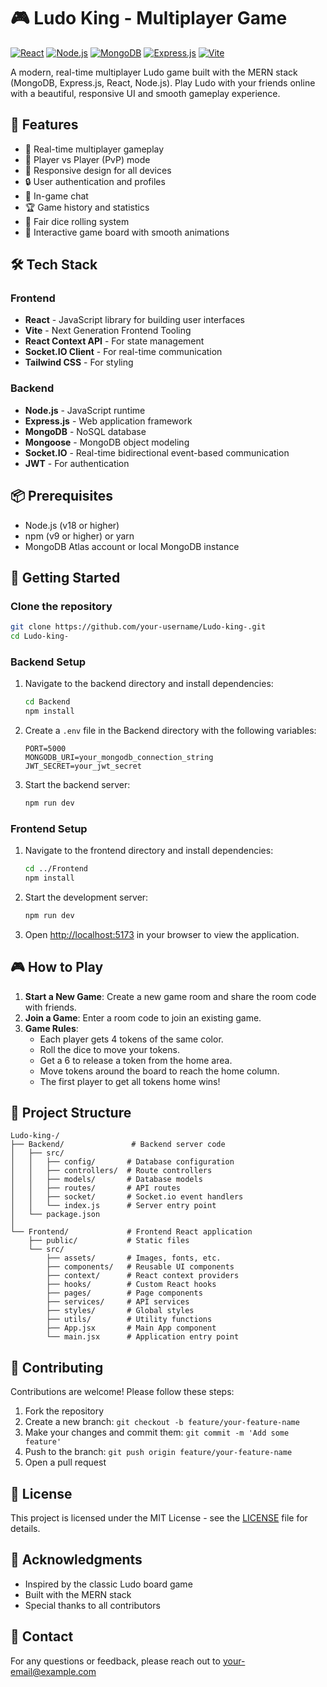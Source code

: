 # 🎮 Ludo King - Multiplayer Game

[![React](https://img.shields.io/badge/React-20232A?style=for-the-badge&logo=react&logoColor=61DAFB)](https://reactjs.org/)
[![Node.js](https://img.shields.io/badge/Node.js-43853D?style=for-the-badge&logo=node.js&logoColor=white)](https://nodejs.org/)
[![MongoDB](https://img.shields.io/badge/MongoDB-4EA94B?style=for-the-badge&logo=mongodb&logoColor=white)](https://www.mongodb.com/)
[![Express.js](https://img.shields.io/badge/Express.js-404D59?style=for-the-badge)](https://expressjs.com/)
[![Vite](https://img.shields.io/badge/Vite-B73BFE?style=for-the-badge&logo=vite&logoColor=FFD62E)](https://vitejs.dev/)

A modern, real-time multiplayer Ludo game built with the MERN stack (MongoDB, Express.js, React, Node.js). Play Ludo with your friends online with a beautiful, responsive UI and smooth gameplay experience.

## 🚀 Features

- 🔄 Real-time multiplayer gameplay
- 👥 Player vs Player (PvP) mode
- 🎨 Responsive design for all devices
- 🔒 User authentication and profiles
- 💬 In-game chat
- 🏆 Game history and statistics
- 🎲 Fair dice rolling system
- 🎉 Interactive game board with smooth animations

## 🛠️ Tech Stack

### Frontend
- **React** - JavaScript library for building user interfaces
- **Vite** - Next Generation Frontend Tooling
- **React Context API** - For state management
- **Socket.IO Client** - For real-time communication
- **Tailwind CSS** - For styling

### Backend
- **Node.js** - JavaScript runtime
- **Express.js** - Web application framework
- **MongoDB** - NoSQL database
- **Mongoose** - MongoDB object modeling
- **Socket.IO** - Real-time bidirectional event-based communication
- **JWT** - For authentication

## 📦 Prerequisites

- Node.js (v18 or higher)
- npm (v9 or higher) or yarn
- MongoDB Atlas account or local MongoDB instance

## 🚀 Getting Started

### Clone the repository

```bash
git clone https://github.com/your-username/Ludo-king-.git
cd Ludo-king-
```

### Backend Setup

1. Navigate to the backend directory and install dependencies:
   ```bash
   cd Backend
   npm install
   ```

2. Create a `.env` file in the Backend directory with the following variables:
   ```
   PORT=5000
   MONGODB_URI=your_mongodb_connection_string
   JWT_SECRET=your_jwt_secret
   ```

3. Start the backend server:
   ```bash
   npm run dev
   ```

### Frontend Setup

1. Navigate to the frontend directory and install dependencies:
   ```bash
   cd ../Frontend
   npm install
   ```

2. Start the development server:
   ```bash
   npm run dev
   ```

3. Open [http://localhost:5173](http://localhost:5173) in your browser to view the application.

## 🎮 How to Play

1. **Start a New Game**: Create a new game room and share the room code with friends.
2. **Join a Game**: Enter a room code to join an existing game.
3. **Game Rules**:
   - Each player gets 4 tokens of the same color.
   - Roll the dice to move your tokens.
   - Get a 6 to release a token from the home area.
   - Move tokens around the board to reach the home column.
   - The first player to get all tokens home wins!

## 📂 Project Structure

```
Ludo-king-/
├── Backend/               # Backend server code
│   ├── src/
│   │   ├── config/       # Database configuration
│   │   ├── controllers/  # Route controllers
│   │   ├── models/       # Database models
│   │   ├── routes/       # API routes
│   │   ├── socket/       # Socket.io event handlers
│   │   └── index.js      # Server entry point
│   └── package.json
│
└── Frontend/             # Frontend React application
    ├── public/           # Static files
    └── src/
        ├── assets/       # Images, fonts, etc.
        ├── components/   # Reusable UI components
        ├── context/      # React context providers
        ├── hooks/        # Custom React hooks
        ├── pages/        # Page components
        ├── services/     # API services
        ├── styles/       # Global styles
        ├── utils/        # Utility functions
        ├── App.jsx       # Main App component
        └── main.jsx      # Application entry point
```

## 🤝 Contributing

Contributions are welcome! Please follow these steps:

1. Fork the repository
2. Create a new branch: `git checkout -b feature/your-feature-name`
3. Make your changes and commit them: `git commit -m 'Add some feature'`
4. Push to the branch: `git push origin feature/your-feature-name`
5. Open a pull request

## 📄 License

This project is licensed under the MIT License - see the [LICENSE](LICENSE) file for details.

## 🙏 Acknowledgments

- Inspired by the classic Ludo board game
- Built with the MERN stack
- Special thanks to all contributors

## 📧 Contact

For any questions or feedback, please reach out to [your-email@example.com](mailto:your-email@example.com)
